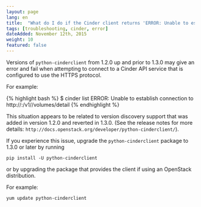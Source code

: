 ```yaml
---
layout: page
lang: en
title:  "What do I do if the Cinder client returns 'ERROR: Unable to establish connection' message and fails to connect?"
tags: [troubleshooting, cinder, error]
dateAdded: November 12th, 2015
weight: 10
featured: false
---
```


Versions of `python-cinderclient` from 1.2.0 up and prior to 1.3.0 may give an error and fail when attempting to connect to a Cinder API service that is configured to use the HTTPS protocol.

For example:

{% highlight bash %}
$ cinder list
ERROR: Unable to establish connection to http://<cinderURL>:<cinderPort>/v1/<tenantID>/volumes/detail
{% endhighlight %}

This situation appears to be related to version discovery support that was added in version 1.2.0 and reverted in 1.3.0.
(See the release notes for more details: `http://docs.openstack.org/developer/python-cinderclient/`).

If you experience this issue, upgrade the `python-cinderclient` package to 1.3.0 or later by running

`pip install -U python-cinderclient`

or by upgrading the package that provides the client if using an OpenStack distribution.

For example:

`yum update python-cinderclient`
